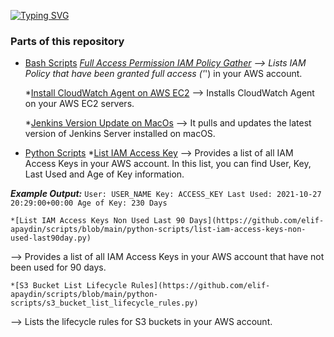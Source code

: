[![Typing SVG](https://readme-typing-svg.herokuapp.com?color=%23F79F6E&lines=Python+%26+Bash+Scripts)](https://git.io/typing-svg)

### Parts of this repository ###

* [Bash Scripts](https://github.com/elif-apaydin/scripts/tree/main/bash-scripts)
    *[Full Access Permission IAM Policy Gather](https://github.com/elif-apaydin/scripts/blob/main/bash-scripts/full-access-iam-policy-gather.sh) 
--> Lists IAM Policy that have been granted full access ('*') in your AWS account.

    *[Install CloudWatch Agent on AWS EC2](https://github.com/elif-apaydin/scripts/blob/main/bash-scripts/install-cloudwatch-agent.sh) 
--> Installs CloudWatch Agent on your AWS EC2 servers.

    *[Jenkins Version Update on MacOs](https://github.com/elif-apaydin/scripts/blob/main/bash-scripts/jenkins-update-macos.sh)
--> It pulls and updates the latest version of Jenkins Server installed on macOS.

* [Python Scripts](https://github.com/elif-apaydin/scripts/tree/main/python-scripts)
    *[List IAM Access Key](https://github.com/elif-apaydin/scripts/blob/main/python-scripts/list-iam-access-key.py)
--> Provides a list of all IAM Access Keys in your AWS account. In this list, you can find User, Key, Last Used and Age of Key information.

***Example Output:*** 
``` User: USER_NAME Key: ACCESS_KEY Last Used: 2021-10-27 20:29:00+00:00 Age of Key: 230 Days ```

    *[List IAM Access Keys Non Used Last 90 Days](https://github.com/elif-apaydin/scripts/blob/main/python-scripts/list-iam-access-keys-non-used-last90day.py)
--> Provides a list of all IAM Access Keys in your AWS account that have not been used for 90 days.

    *[S3 Bucket List Lifecycle Rules](https://github.com/elif-apaydin/scripts/blob/main/python-scripts/s3_bucket_list_lifecycle_rules.py)
--> Lists the lifecycle rules for S3 buckets in your AWS account.